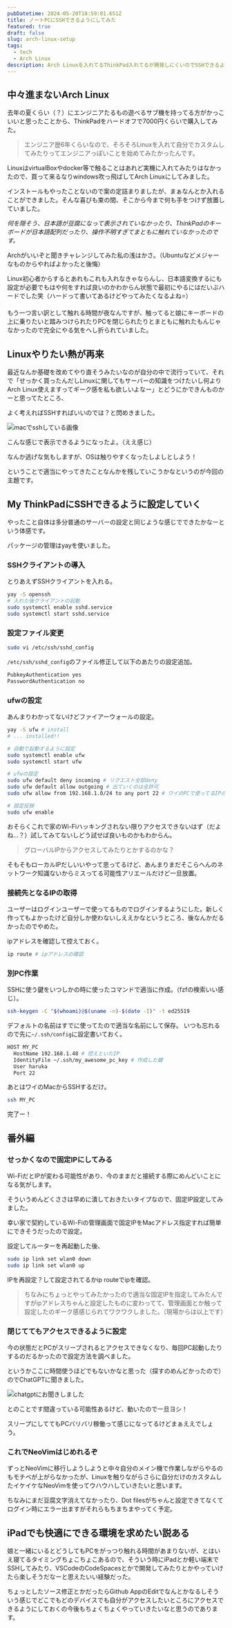 ```yaml
---
pubDatetime: 2024-05-20T18:59:01.651Z
title: ノートPCにSSHできるようにしてみた
featured: true
draft: false
slug: arch-linux-setup
tags:
  - tech
  - Arch Linux
description: Arch Linuxを入れてるThinkPad入れてるが開発しにくいのでSSHできるようにしてみた。
---
```


## 中々進まないArch Linux

去年の夏くらい（？）にエンジニアたるもの遊べるサブ機を持ってる方がかっこいいと思ったことから、ThinkPadをハードオフで7000円くらいで購入してみた。

> エンジニア歴6年くらいなので、そろそろLinuxを入れて自分でカスタムしてみたりってエンジニアっぽいことを始めてみたかったんです。

LinuxはvirtualBoxやdocker等で触ることはあれど実機に入れてみたりはなかったので、買って来るなりwindows吹っ飛ばしてArch Linuxにしてみました。

インストールもやったことないので案の定詰まりましたが、まぁなんとか入れることができました。そんな喜びも束の間、そこから今まで何も手をつけず放置していました。

_何を隠そう、日本語が豆腐になって表示されていなかったり、ThinkPadのキーボードが日本語配列だったり、操作不明すぎてまともに触れていなかったのです。_

Archがいいぞと聞きチャレンジしてみた私の浅はかさ。（Ubuntuなどメジャーなものからやればよかったと後悔）

Linux初心者からするとあれもこれも入れなきゃならんし、日本語変換するにも設定が必要でもはや何をすれば良いのかわからん状態で最初にやるにはだいぶハードでした笑（ハードって書いてあるけどやってみたくなるよね⭐️）

もう一つ言い訳として触れる時間が夜なんですが、触ってると娘にキーボードの上に乗りたいと踏みつけられたりPCを閉じられたりとまともに触れたもんじゃなかったので完全にやる気をへし折られていました。

## Linuxやりたい熱が再来

最近なんか基礎を改めてやり直そうみたいなのが自分の中で流行っていて、それで「せっかく買ったんだしLinuxに関してもサーバーの知識をつけたいし何よりArch Linux使えますってギーク感を私も欲しいよなー」とどうにかできんものかーと思ってたところ、

よく考えればSSHすればいいのでは？と閃めきました。

![macでsshしている画像](../../../public/assets/neofetch.png)

こんな感じで表示できるようになったよ。（ええ感じ）

なんか逃げな気もしますが、OSは触りやすくなったしよしとしよう！

ということで適当にやってきたことなんかを残していこうかなというのが今回の主題です。

## My ThinkPadにSSHできるように設定していく

やったこと自体は多分普通のサーバーの設定と同じような感じでできたかなーという体感です。

パッケージの管理はyayを使いました。

### SSHクライアントの導入

とりあえずSSHクライアントを入れる。

```bash
yay -S openssh
# 入れた後クライアントの起動
sudo systemctl enable sshd.service
sudo systemctl start sshd.service
```

### 設定ファイル変更

```bash
sudo vi /etc/ssh/sshd_config
```

`/etc/ssh/sshd_config`のファイル修正して以下のあたりの設定追加。

```bash file="/etc/ssh/sshd_config"
PubkeyAuthentication yes
PasswordAuthentication no
```

### ufwの設定

あんまりわかってないけどファイアーウォールの設定。

```bash
yay -S ufw # install
# ... installed!!

# 自動で起動するように設定
sudo systemctl enable ufw
sudo systemctl start ufw

# ufwの設定
sudo ufw default deny incoming # リクエスト全部deny
sudo ufw default allow outgoing # 出ていくのは全許可
sudo ufw allow from 192.168.1.0/24 to any port 22 # ワイのPCで使ってるIPのサブネットは22ポートアクセス許可あたりを設定

# 設定反映
sudo ufw enable
```

おそらくこれで家のWi-Fiハッキングされない限りアクセスできないはず（だよね...？）試してみてないしどう試せば良いものかもわからん。

> グローバルIPからアクセスしてみたりとかするのかな？

そもそもローカルIPだしいいやって思ってるけど、あんまりまだそこらへんのネットワーク知識ないからミスってる可能性アリエールだけど一旦放置。

### 接続先となるIPの取得

ユーザーはログインユーザーで使ってるものでログインするようにした。新しく作ってもよかったけど自分しか使わないしええかなというところ、後なんかだるかったのでやめた。

ipアドレスを確認して控えておく。

```bash
ip route # ipアドレスの確認
```

### 別PC作業

SSHに使う鍵をいつしかの時に使ったコマンドで適当に作成。（fzfの検索いい感じ）。

```bash
ssh-keygen -C "$(whoami)@$(uname -n)-$(date -I)" -t ed25519
```

デフォルトの名前はすでに使ってたので適当な名前にして保存。
いつも忘れるので先に`~/.ssh/config`に設定書いておく。

```bash
HOST MY_PC
  HostName 192.168.1.48 # 控えといたIP
  IdentityFile ~/.ssh/my_awesome_pc_key # 作成した鍵
  User haruka
  Port 22
```

あとはワイのMacからSSHするだけ。

```bash
ssh MY_PC
```

完了ー！

## 番外編

### せっかくなので固定IPにしてみる

Wi-FiだとIPが変わる可能性があり、今のままだと接続する際にめんどいことになる気がします。

そういうめんどくささは早めに潰しておきたいタイプなので、固定IP設定してみました。

幸い家で契約しているWi-Fiの管理画面で固定IPをMacアドレス指定すれば簡単にできそうだったので設定。

設定してルーターを再起動した後、

```bash
sudo ip link set wlan0 down
sudo ip link set wlan0 up
```

IPを再設定？して設定されてるかip routeでipを確認。

> ちなみにちょっとやってみたかったので適当な固定IPを指定してみたんですがipアドレスちゃんと設定したものに変わってて、管理画面とか触って設定したのギーク感感じられてワクワクしました。（現場からは以上です）

### 閉じててもアクセスできるように設定

今の状態だとPCがスリープされるとアクセスできなくなり、毎回PC起動したりするのだるかったので設定方法を調べました。

というかここに時間使うほどでもないかなと思った（探すのめんどかったので）のでChatGPTに聞きました。

![chatgptにお聞きしました](../../../public/assets/chatgpt.png)

とのことです間違っている可能性あるけど、動いたので一旦ヨシ！

スリープにしててもPCバリバリ稼働って感じになってるけどまぁええでしょう。

### これでNeoVimはじめれるぞ

ずっとNeoVimに移行しようしようと中々自分のメイン機で作業しながらやるのもモチベが上がらなかったが、Linuxを触りながらさらに自分だけのカスタムしたイケイケなNeoVimを使ってウハウハしていきたいと思います。

ちなみにまだ豆腐文字消えてなかったり、Dot filesがちゃんと設定できてなくてログイン時にエラー出ますがそれらもちまちまやってく予定。

## iPadでも快適にできる環境を求めたい説ある

娘と一緒にいるとどうしてもPCをがっつり触れる時間があまりないが、とはいえ寝てるタイミングちょこちょこあるので、そういう時にiPadとか軽い端末でSSHしてみたり、VSCodeのCodeSpacesとかで開発してみたりとかやっていけたら楽しそうだなーと思えたいい経験だった。

ちょっとしたソース修正とかだったらGithub AppのEditでなんとかなるしそういう感じでどこでもどのデバイスでも自分がアクセスしたいところにアクセスできるようにしておくの今後もちょくちょくやっていきたいなと思うのであります。
